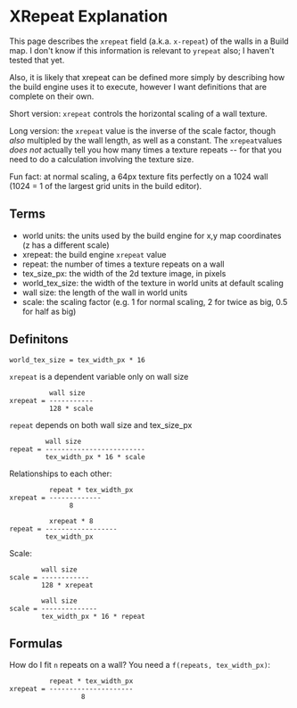 # XRepeat Explanation

This page describes the `xrepeat` field (a.k.a. `x-repeat`) of the walls in a Build map.  I don't know if this information is relevant to `yrepeat` also; I haven't tested that yet.

Also, it is likely that xrepeat can be defined more simply by describing how the build engine uses it to execute, however I want definitions that are complete on their own.

Short version:  `xrepeat` controls the horizontal scaling of a wall texture.

Long version: the `xrepeat` value is the inverse of the scale factor, though _also_ multipled by the wall length, as well as a constant.  The `xrepeat`values _does not_ actually tell you how many times a texture repeats -- for that you need to do a calculation involving the texture size.

Fun fact:  at normal scaling, a 64px texture fits perfectly on a 1024 wall (1024 = 1 of the largest grid units in the build editor).
## Terms

- world units:  the units used by the build engine for x,y map coordinates (z has a different scale)
- xrepeat: the build engine `xrepeat` value
- repeat:  the number of times a texture repeats on a wall
- tex_size_px:  the width of the 2d texture image, in pixels
- world_tex_size: the width of the texture in world units at default scaling
- wall size:  the length of the wall in world units
- scale: the scaling factor (e.g. 1 for normal scaling, 2 for twice as big, 0.5 for half as big)


## Definitons

```
world_tex_size = tex_width_px * 16
```

`xrepeat` is a dependent variable only on wall size
```
          wall size
xrepeat = -----------
          128 * scale
```

`repeat` depends on both wall size and tex_size_px 
```
         wall size
repeat = -------------------------
         tex_width_px * 16 * scale
```

Relationships to each other:
```
          repeat * tex_width_px
xrepeat = -------------
               8

          xrepeat * 8
repeat = ------------------
         tex_width_px
```

Scale:
```
        wall size
scale = ------------
        128 * xrepeat

        wall size
scale = --------------
        tex_width_px * 16 * repeat
```

## Formulas

How do I fit `n` repeats on a wall? You need a `f(repeats, tex_width_px)`:
```
          repeat * tex_width_px
xrepeat = ---------------------
                  8
```

